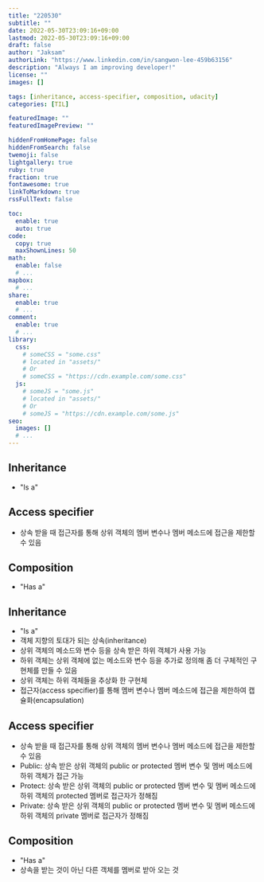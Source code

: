 ```yaml
---
title: "220530"
subtitle: ""
date: 2022-05-30T23:09:16+09:00
lastmod: 2022-05-30T23:09:16+09:00
draft: false
author: "Jaksam"
authorLink: "https://www.linkedin.com/in/sangwon-lee-459b63156"
description: "Always I am improving developer!"
license: ""
images: []

tags: [inheritance, access-specifier, composition, udacity]
categories: [TIL]

featuredImage: ""
featuredImagePreview: ""

hiddenFromHomePage: false
hiddenFromSearch: false
twemoji: false
lightgallery: true
ruby: true
fraction: true
fontawesome: true
linkToMarkdown: true
rssFullText: false

toc:
  enable: true
  auto: true
code:
  copy: true
  maxShownLines: 50
math:
  enable: false
  # ...
mapbox:
  # ...
share:
  enable: true
  # ...
comment:
  enable: true
  # ...
library:
  css:
    # someCSS = "some.css"
    # located in "assets/"
    # Or
    # someCSS = "https://cdn.example.com/some.css"
  js:
    # someJS = "some.js"
    # located in "assets/"
    # Or
    # someJS = "https://cdn.example.com/some.js"
seo:
  images: []
  # ...
---
```

## Inheritance
* "Is a"
## Access specifier
* 상속 받을 때 접근자를 통해 상위 객체의 멤버 변수나 멤버 메소드에 접근을 제한할 수 있음
## Composition
* "Has a"
<!--more-->

## Inheritance
* "Is a"
* 객체 지향의 토대가 되는 상속(inheritance)
* 상위 객체의 메소드와 변수 등을 상속 받은 하위 객체가 사용 가능
* 하위 객체는 상위 객체에 없는 메소드와 변수 등을 추가로 정의해 좀 더 구체적인 구현체를 만들 수 있음
* 상위 객체는 하위 객체들을 추상화 한 구현체
* 접근자(access specifier)를 통해 멤버 변수나 멤버 메소드에 접근을 제한하여 캡슐화(encapsulation)

## Access specifier
* 상속 받을 때 접근자를 통해 상위 객체의 멤버 변수나 멤버 메소드에 접근을 제한할 수 있음
* Public: 상속 받은 상위 객체의 public or protected 멤버 변수 및 멤버 메소드에 하위 객체가 접근 가능
* Protect: 상속 받은 상위 객체의 public or protected 멤버 변수 및 멤버 메소드에 하위 객체의 protected 멤버로 접근자가 정해짐
* Private: 상속 받은 상위 객체의 public or protected 멤버 변수 및 멤버 메소드에 하위 객체의 private 멤버로 접근자가 정해짐

## Composition
* "Has a"
* 상속을 받는 것이 아닌 다른 객체를 멤버로 받아 오는 것
